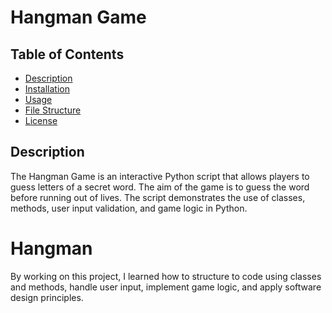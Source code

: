 # Hangman Game

## Table of Contents


- [Description](#description)
- [Installation](#installation)
- [Usage](#usage)
- [File Structure](#file-structure)
- [License](#license)


## Description

The Hangman Game is an interactive Python script that allows players to guess letters of a secret word. The aim of the game is to guess the word before running out of lives. The script demonstrates the use of classes, methods, user input validation, and game logic in Python.

# Hangman
By working on this project, I learned how to structure to code using classes and methods, handle user input, implement game logic, and apply software design principles.